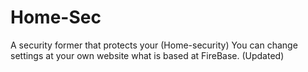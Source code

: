 # Home-Sec
A security former that protects your (Home-security) You can change settings at your own website what is based at FireBase. (Updated)

